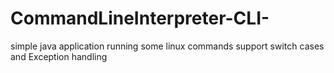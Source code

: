 # CommandLineInterpreter-CLI-
simple java application running some linux commands
support switch cases and Exception handling
